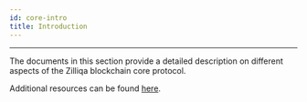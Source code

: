 ```yaml
---
id: core-intro
title: Introduction
---
```


---
The documents in this section provide a detailed description on different aspects of the Zilliqa blockchain core protocol.

Additional resources can be found [here](contribute-buildzil.md#resources).